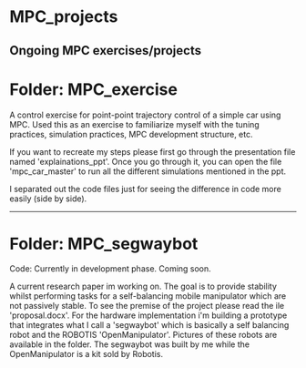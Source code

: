 # MPC_projects

Ongoing MPC exercises/projects
-------------------------------

Folder: MPC_exercise
====================

A control exercise for point-point trajectory control of a simple car using MPC. Used this as an exercise to familiarize myself with the tuning practices, simulation practices, MPC development structure, etc.

If you want to recreate my steps please first go through the presentation file named 'explainations_ppt'. Once you go through it, you can open the file 'mpc_car_master' to run all the different simulations mentioned in the ppt.

I separated out the code files just for seeing the difference in code more easily (side by side).

------------------------------------------------------------------------------

Folder: MPC_segwaybot
=====================

Code: Currently in development phase. Coming soon.

A current research paper im working on. The goal is to provide stability whilst performing tasks for a self-balancing mobile manipulator which are not passively stable. To see the premise of the project please read the ile 'proposal.docx'. For the hardware implementation i'm building a prototype that integrates what I call a 'segwaybot' which is basically a self balancing robot and the ROBOTIS 'OpenManipulator'. Pictures of these robots are available in the folder. The segwaybot was built by me while the OpenManipulator is a kit sold by Robotis. 
